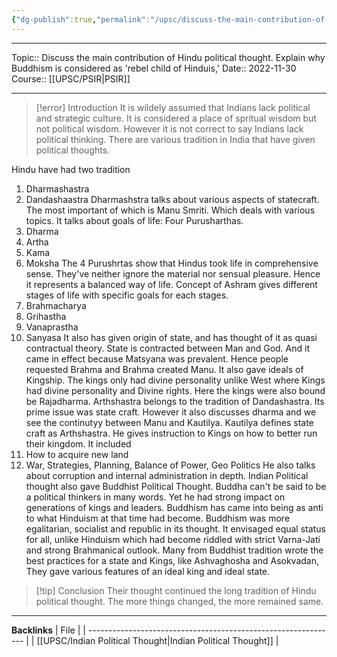 ```yaml
---
{"dg-publish":true,"permalink":"/upsc/discuss-the-main-contribution-of-hindu-political-thought-explain-why-buddhism-is-considered-as-rebel-child-of-hinduis/"}
---
```


----
Topic:: Discuss the main contribution of Hindu political thought. Explain why Buddhism is considered as 'rebel child of Hinduis,'
Date:: 2022-11-30
Course:: [[UPSC/PSIR\|PSIR]] 

----
>[!error] Introduction 
>  It is wildely assumed that Indians lack political and strategic culture. 
>  It is considered a place of spritual wisdom but not political wisdom. 
>  However it is not correct to say Indians lack political thinking. 
>  There are various tradition in India that have given political thoughts. 
>
  
Hindu have had two tradition 
1. Dharmashastra 
2. Dandashaastra
Dharmashstra talks about various aspects of statecraft. The most important of which is Manu Smriti. Which deals with various topics. 
It talks about goals of life: Four Purusharthas. 
1. Dharma 
2. Artha 
3. Kama 
4. Moksha 
The 4 Purushrtas show that Hindus took life in comprehensive sense. They've neither ignore the material nor sensual pleasure. Hence it represents a balanced way of life. 
Concept of Ashram gives different stages of life with specific goals for each stages. 
1. Brahmacharya 
2. Grihastha 
3. Vanaprastha 
4. Sanyasa
It also has given origin of state, and has thought of it as quasi contractual theory. State is contracted between Man and God. And it came in effect because Matsyana was prevalent. Hence people requested Brahma and Brahma created Manu. 
It also gave ideals of Kingship. The kings only had divine personality unlike West where Kings had divine personality and Divine rights. Here the kings were also bound be Rajadharma. 
Arthshastra belongs to the tradition of Dandashastra. Its prime issue was state craft. However it also discusses dharma and we see the continutyy between Manu and Kautilya. 
Kautilya defines state craft as Arthshastra. He gives instruction to Kings on how to better run their kingdom. It included 
1. How to acquire new land
2. War, Strategies, Planning, Balance of Power, Geo Politics
He also talks about corruption and internal administration in depth. 
Indian Political thought also gave Buddhist Political Thought. Buddha can't be said to be a political thinkers in many words. Yet he had strong impact on generations of kings and leaders. 
Buddhism has came into being as anti to what Hinduism at that time had become. Buddhism was more egalitarian, socialist and republic in its thought. It envisaged equal status for all, unlike Hinduism which had become riddled with strict Varna-Jati and strong Brahmanical outlook. 
Many from Buddhist tradition wrote the best practices for a state and Kings, like Ashvaghosha and Asokvadan, They gave various features of an ideal king and ideal state.

>[!tip] Conclusion
>Their thought continued the long tradition of Hindu political thought. The more things changed, the more remained same. 









---
**Backlinks**
| File                                                           |
| -------------------------------------------------------------- |
| [[UPSC/Indian Political Thought\|Indian Political Thought]] |



